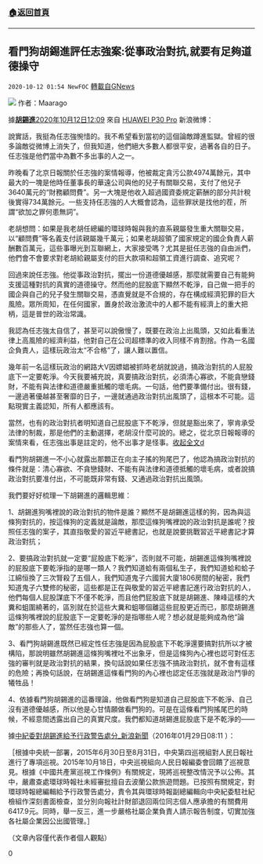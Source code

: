 ###  [:house:返回首頁](https://github.com/ourhimalayas/txt)
---

## 看門狗胡錫進評任志強案:從事政治對抗,就要有足夠道德操守
`2020-10-12 01:54 NewFOC` [轉載自GNews](https://gnews.org/zh-hant/418881/)

![]()![](https://s3.amazonaws.com/gnews-media-offload/wp-content/uploads/2020/10/12014758/%E8%83%A1%E9%94%A1%E8%BF%9B_%E5%89%AF%E6%9C%AC.jpg)
作者：Maarago

據[**胡錫進**](https://weibo.com/huxijin?refer_flag=0000015010_&amp;from=feed&amp;loc=nickname)[2020年10月12日12:09](https://weibo.com/1989660417/JoPrgmt67?ref=home&amp;rid=5_0_8_2867726247452838690_0_0_0) 來自 [HUAWEI P30 Pro](https://app.weibo.com/t/feed/1TqjXH) 新浪微博：

說實話，我挺為任志強惋惜的。我不希望看到當初的這個論敵蹲進監獄。曾經的很多論敵從微博上消失了，但我知道，他們絕大多數人都很平安，過著各自的日子。任志強是他們當中為數不多出事的人之一。

昨晚看了北京日報關於任志強的案情報導，他被裁定貪污公款4974萬餘元，其中最大的一塊是他時任董事長的華遠公司與他的兒子有關聯交易，支付了他兒子3640萬元的“財務顧問費”。另一大塊是他收入超過國資委規定薪酬的部分共計稅後實得734萬餘元。一些支持任志強的人大概會認為，這些罪狀是找他的茬，所謂“欲加之罪何患無詞”。

老胡想問：如果是我老胡任總編的環球時報與我的直系親屬發生重大關聯交易，以“顧問費”等名義支付該親屬幾千萬元；如果老胡超領了國家規定的國企負責人薪酬數百萬元，這些事曝光到互聯網上，大家接受嗎？尤其是挺任志強的自由派們，他們會不會要求對老胡給親屬支付的巨大款項和超領工資進行調查、追究呢？

回過來說任志強。他從事政治對抗，擺出一份道德優越感，那麼就需要自己有能夠支援這種對抗的真實的道德操守。然而他的屁股底下顯然不乾淨，自己做一把手的國企與自己的兒子發生關聯交易，憑直覺就是不合規的，存在構成經濟犯罪的巨大風險。眾所周知，在任何國家，置身於政治激流中的人都不能有經濟上的重大把柄，這是普世的政治常識。

我認為任志強太自信了，甚至可以說傲慢了，既要在政治上出風頭，又如此看重法律上高風險的經濟利益，他對自己在公司超標準的收入同樣不肯割捨。作為一名國企負責人，這樣玩政治太“不合格”了，讓人難以置信。

幾年前一名這樣玩政治的網路大V因嫖娼被抓時老胡就說過，搞政治對抗的人屁股底下一定要乾淨。今天我要補充說，真要搞政治對抗，必須清心寡欲，不能貪戀錢財，不能有與法律和道德嚴重抵觸的壞毛病。一句話，他們要準備付出。很有錢，一邊過著優越甚至奢靡的日子，一邊就通過政治對抗出風頭了，這根本不可能。這點現實主義認知，所有人都應該有。

當然，也有的政治對抗者明知道自己屁股底下不乾淨，但就是豁出來了，寧肯承受法律的制裁，那是他們的主動選擇，老胡沒什麼可說的。總之，從北京日報報導的案情來看，任志強出事是註定的，他不出事才是怪事。[收起全文d](void%280%29;)

看門狗胡錫進一不小心就露出那顆正在向主子搖的狗尾巴了，他認為搞政治對抗的條件就是：清心寡欲、不貪戀錢財、不能有與法律和道德抵觸的壞毛病，或者說搞政治對抗要准付出，不可能既非常有錢、又通過政治對抗出風頭。

我們要好好梳理一下胡錫進的邏輯思維：

1、胡錫進狗嘴裡說的政治對抗的物件是誰？顯然不是胡錫進這樣的狗，因為與這條狗對抗的，按這條狗的定義就是論敵，那麼這條狗嘴裡說的政治對抗是誰呢？按照任志強的案子，其直指敬愛的習近平總書記，也就是說要挑戰習近平總書記才算政治對抗；

2、要搞政治對抗就一定要“屁股底下乾淨”，否則就不可能，胡錫進這條狗嘴裡說的屁股底下要乾淨指的是哪一類人？我們知道蛤有兩個私生子，我們知道蛤和蛤子江綿恒換了三次腎殺了五個人，我們知道鬼子六國貿大廈1806房間的秘密，我們知道鬼子六雙修的秘密，這些都是正在與敬愛的習近平總書記進行政治對抗的人，他們每個人屁股謀底下不僅不乾淨，而且他們屁股底下就是胡錫進、陳峰這樣的大糞和蛆圍繞著的，區別就在於這些大糞和蛆哪個離這些屁股更近而已，那麼胡錫進這條狗嘴裡說的屁股底下一定要乾淨的是指哪些人呢？想必就是能夠成為他“論敵”的那些人了，當然任志強也算一個。

3、看門狗胡錫進既然已經定性任志強是因為屁股底下不乾淨還要搞對抗所以才被構陷，那說明雖然胡錫進這條狗嘴裡吐不出象牙，但是這條狗內心裡也認可對任志強的審判就是政治對抗的結果，換句話說如果任志強不搞政治對抗，就不會有這樣的危險；再換句話說，在胡錫進這條看門狗的內心裡也認定任志強就是政治鬥爭的犧牲品！

4、依據看門狗胡錫進的這番理論，他做看門狗是知道自己屁股底下不乾淨、自己沒有道德優越感，所以他是心甘情願做看門狗的。可是在這條看門狗搖尾巴的時候，不經意間透露出自己的真實尺度。我們都知道胡錫進屁股底下是不乾淨的——

據[中紀委對胡錫進給予行政警告處分\_新浪新聞](http://www.baidu.com/link?url=MmSoBpGgGmHsQ87nY60bgppubfOa2Rthmjc0EaRGVus3StfJHkSEIEzg0n52woMkoYS5SXD0CvtBo73GWaGlmo6riVPQ-2HtacBCpS-W4E_)（2016年01月29日08:11 ）：

［根據中央統一部署，2015年6月30日至8月31日，中央第四巡視組對人民日報社進行了專項巡視。2015年10月18日，中央巡視組向人民日報編委會回饋了巡視意見。根據《中國共產黨巡視工作條例》有關規定，現將巡視整改情況予以公佈。其中，嚴肅查處環球時報社未經審批擅自去波蘭公款旅遊問題。已按照有關規定，對環球時報總編輯給予行政警告處分，責令其與環球時報副總編輯向中央紀委駐社紀檢組作深刻書面檢查，並分別向報社計財部退回兩位同志個人應承擔的有關費用6417.9元。同時，舉一反三，進一步嚴格社屬企業負責人請示報告制度，切實加強各社屬企業因公出國管理。］

（文章內容僅代表作者個人觀點）

0
